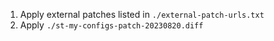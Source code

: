 1. Apply external patches listed in `./external-patch-urls.txt`
2. Apply `./st-my-configs-patch-20230820.diff`
